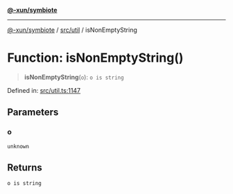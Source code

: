 [**@-xun/symbiote**](../../../README.md)

***

[@-xun/symbiote](../../../README.md) / [src/util](../README.md) / isNonEmptyString

# Function: isNonEmptyString()

> **isNonEmptyString**(`o`): `o is string`

Defined in: [src/util.ts:1147](https://github.com/Xunnamius/symbiote/blob/03c423f753693df61565a1f49d80cc0f6cc503f1/src/util.ts#L1147)

## Parameters

### o

`unknown`

## Returns

`o is string`
